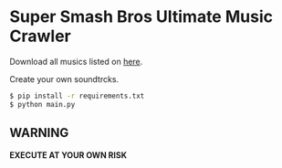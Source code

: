 # Super Smash Bros Ultimate Music Crawler

Download all musics listed on [here](http://smashbros-ultimate.com/music).

Create your own soundtrcks.

```sh
$ pip install -r requirements.txt
$ python main.py
```

## WARNING

**EXECUTE AT YOUR OWN RISK**
